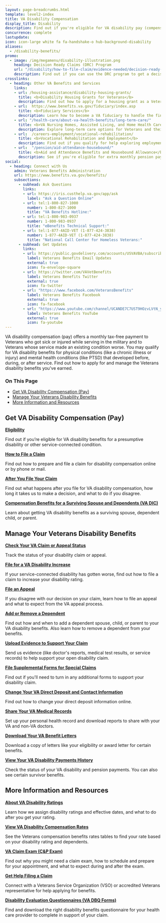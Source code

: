 ```yaml
---
layout: page-breadcrumbs.html
template: level2-index
title: VA Disability Compensation
display_title: Disability
description: Find out if you're eligible for VA disability pay (compensation) for a service-connected disability. Learn about VA disability benefits, ratings, which conditions qualify, how to apply, and what to expect after you apply for Veterans disability.
concurrence: complete
lastupdate:
icon: icon-large white fa fa-handshake-o hub-background-disability
aliases:
  - /disability-benefits/
promo:
  - image: /img/megamenu/disability-illustration.png
    heading: Decision Ready Claims (DRC) Program
    url: "/disability/how-to-file-claim/evidence-needed/decision-ready-claims/"
    description: Find out if you can use the DRC program to get a decision on your claim in 30 days or less.
crosslinks:
  - heading: Other VA Benefits and Services
    links:
    - url: /housing-assistance/disability-housing-grants/
      title: <b>Disability Housing Grants for Veterans</b>
      description: Find out how to apply for a housing grant as a Veteran or Servicemember with a service-connected disability.
    - url:  https://www.benefits.va.gov/fiduciary/index.asp
      title: <b>Fiduciary Services</b>
      description: Learn how to become a VA fiduciary to handle the financial affairs of a Veteran in need.
    - url: "/health-care/about-va-health-benefits/long-term-care/"
      title: <b>VA Nursing Homes, Assisted Living, and Home Health Care</b>
      description: Explore long-term care options for Veterans and their caregivers.
    - url:  /careers-employment/vocational-rehabilitation/
      title: <b>Vocational Rehabilitation and Employment</b>
      description: Find out if you qualify for help exploring employment options, any training you may need, and other voc rehab services.
    - url:  "/pension/aid-attendance-housebound/"
      title: <b>Aid and Attendance Benefits and Housebound Allowance</b>
      description: See if you're eligible for extra monthly pension payments if you need more aid than you're currently receiving.
social:
  - heading: Connect with Us
    admin: Veterans Benefits Administration
    url: https://www.benefits.va.gov/benefits/
    subsections:
      - subhead: Ask Questions
        links:
        - url: https://iris.custhelp.va.gov/app/ask
          label: "Ask a Question Online"
        - url: tel:1-800-827-1000
          number: 1-800-827-1000
          title: "VA Benefits Hotline:"
        - url: tel:1-800-983-0937
          number: 1-800-983-0937
          title: "eBenefits Technical Support:"
        - url: tel:1-877-4AID-VET (1-877-424-3838)
          number: 1-877-4AID-VET (1-877-424-3838)
          title: "National Call Center for Homeless Veterans:"
      - subhead: Get Updates
        links:
        - url: https://public.govdelivery.com/accounts/USVAVBA/subscriber/new
          label: Veterans Benefits Email Updates
          external: true
          icon: fa-envelope-square
        - url: https://twitter.com/VAVetBenefits
          label: Veterans Benefits Twitter
          external: true
          icon: fa-twitter
        - url: "https://www.facebook.com/VeteransBenefits"
          label: Veterans Benefits Facebook
          external: true
          icon: fa-facebook
        - url: "https://www.youtube.com/channel/UCANDE7C7UST9HOzvLVtN_yg"
          label: Veterans Benefits YouTube
          external: true
          icon: fa-youtube
---
```


<p class="va-introtext">
VA disability compensation (pay) offers a monthly tax-free payment to Veterans who got sick or injured while serving in the military and to Veterans whose service made an existing condition worse. You may qualify for VA disability benefits for physical conditions (like a chronic illness or injury) and mental health conditions (like PTSD) that developed before, during, or after service. Find out how to apply for and manage the Veterans disability benefits you've earned.
</p>

<h3>On This Page</h3>

<ul>
  <li><a href="#get">Get VA Disability Compensation (Pay)</a></li>
  <li><a href="#manage">Manage Your Veterans Disability Benefits</a></li>
  <li><a href="#more">More Information and Resources</a></li>
</ul>

<section class='usa-grid'>
  <div class="va-h-ruled--stars"></div>
</section>

<section id="get" class="merger-majorlinks">

  <h2>Get VA Disability Compensation (Pay)</h2>

  <div class="link">
    <a href="/disability/eligibility/"><b>Eligibility</b></a>
    <p>Find out if you’re eligible for VA disability benefits for a presumptive disability or other service-connected condition.</p>
  </div>

  <div class="link">
    <a href="/disability/how-to-file-claim/"><b>How to File a Claim</b></a>
    <p>Find out how to prepare and file a claim for disability compensation online or by phone or mail.</p>
  </div>

  <div class="link">
    <a href="/disability/after-you-file-claim/"><b>After You File Your Claim</b></a>
    <p>Find out what happens after you file for VA disability compensation, how long it takes us to make a decision, and what to do if you disagree.</p>
  </div>

  <div class="link">
  <a href="/burials-memorials/dependency-indemnity-compensation/"><b>Compensation Benefits for a Surviving Spouse and Dependents (VA DIC)</b></a>
  <p>Learn about getting VA disability benefits as a surviving spouse, dependent child, or parent.</p>
  </div>

</section>

<section class='usa-grid'>
  <div class="va-h-ruled--stars"></div>
</section>

<section id="manage" class="merger-majorlinks">

  <h2>Manage Your Veterans Disability Benefits</h2>

  <div class="link">
    <a href="/claim-or-appeal-status/"><b>Check Your VA Claim or Appeal Status</b></a>
    <p>Track the status of your disability claim or appeal.</p>
    </div>

  <div class="link">
    <a href="/disability-benefits/apply/form-526-disability-claim"><b>File for a VA Disability Increase</b></a>
    <p>If your service-connected disability has gotten worse, find out how to file a claim to increase your disability rating.</p>
    </div>

  <div class="link">
    <a href="/disability/file-an-appeal/"><b>File an Appeal</b></a>
    <p>If you disagree with our decision on your claim, learn how to file an appeal and what to expect from the VA appeal process.</p>
  </div>

  <div class="link">
    <a href="#"><b>Add or Remove a Dependent</b></a>
    <p>Find out how and when to add a dependent spouse, child, or parent to your VA disability benefits. Also learn how to remove a dependent from your benefits.</p>
  </div>

  <div class="link">
    <a href="/disability/upload-supporting-evidence/"><b>Upload Evidence to Support Your Claim</b></a>
    <p>Send us evidence (like doctor's reports, medical test results, or service records) to help support your open disability claim.</p>
</div>

  <div class="link">
    <a href="/disability/how-to-file-claim/supplemental-forms/"><b>File Supplemental Forms for Special Claims</b></a>
    <p>Find out if you'll need to turn in any additional forms to support your disability claim.</p>
  </div>

  <div class="link">
    <a href="/change-direct-deposit-and-contact-information/"><b>Change Your VA Direct Deposit and Contact Information</b></a>
    <p>Find out how to change your direct deposit information online.</p>
  </div>

 <div class="link">
    <a href="/health-care/get-medical-records/"><b>Share Your VA Medical Records</b></a>
    <p>Set up your personal health record and download reports to share with your VA and non-VA doctors.</p>
  </div>

  <div class="link">
  <a href="/records/download-va-letters/"><b>Download Your VA Benefit Letters</b></a>
  <p>Download a copy of letters like your eligibility or award letter for certain benefits.</p>
  </div>

  <div class="link">
    <a href="/va-payment-history/"><b>View Your VA Disability Payments History</b></a>
    <p>Check the status of your VA disability and pension payments. You can also see certain survivor benefits.</p>
  </div>

</section>

<section class='usa-grid'>
  <div class="va-h-ruled--stars"></div>
</section>

<section id="more" class="merger-majorlinks">

  <h2>More Information and Resources</h2>

 <div class="link">
    <a href="/disability/about-disability-ratings/"><b>About VA Disability Ratings</b></a>
    <p>Learn how we assign disability ratings and effective dates, and what to do after you get your rating.</p>
  </div>

  <div class="link">
    <a href="https://www.benefits.va.gov/compensation/rates-index.asp" ><b>View VA Disability Compensation Rates</b></a>
    <p>See the Veterans compensation benefits rates tables to find your rate based on your disability rating and dependents.</p>
  </div>

 <div class="link">
    <a href="/disability/va-claim-exam/"><b>VA Claim Exam (C&P Exam)</b></a>
    <p>Find out why you might need a claim exam, how to schedule and prepare for your appointment, and what to expect during and after the exam.</p>
  </div>

  <div class="link">
    <a href="/disability/get-help-filing-claim/"><b>Get Help Filing a Claim</b></a>
  <p>Connect with a Veterans Service Organization (VSO) or accredited Veterans representative for help applying for benefits.</p>
  </div>

  <div class="link">
  <a href="https://www.benefits.va.gov/compensation/dbq_disabilityexams.asp" ><b>Disability Evaluation Questionnaires (VA DBQ Forms)</b></a>
  <p>Find and download the right disability benefits questionnaire for your health care provider to complete in support of your claim.</p>
  </div>

</section>
